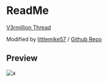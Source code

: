 # ReadMe
[V3rmillion Thread](https://v3rmillion.net/showthread.php?tid=1210665)

Modified by [littlemike57](https://v3rmillion.net/member.php?action=profile&uid=3099053) / [Github Repo](https://github.com/x0581/Iris-Exploit-Bundle)
## Preview
![a](https://external-content.duckduckgo.com/iu/?u=https%3A%2F%2Fi.imgur.com%2FCFTDLIq.png)
